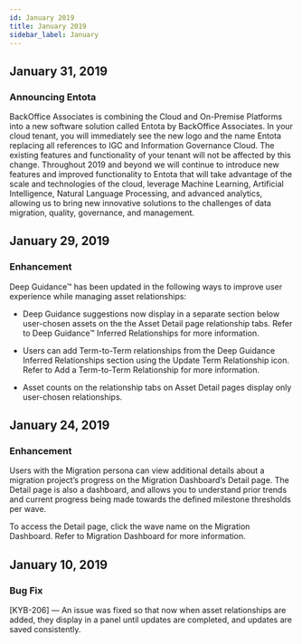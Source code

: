 ```yaml
---
id: January 2019
title: January 2019
sidebar_label: January
---
```

## January 31, 2019
### Announcing Entota
BackOffice Associates is combining the Cloud and On-Premise Platforms into a new software solution called Entota by BackOffice Associates. In your cloud tenant, you will immediately see the new logo and the name Entota replacing all references to IGC and Information Governance Cloud. The existing features and functionality of your tenant will not be affected by this change. Throughout 2019 and beyond we will continue to introduce new features and improved functionality to Entota that will take advantage of the scale and technologies of the cloud, leverage Machine Learning, Artificial Intelligence, Natural Language Processing, and advanced analytics, allowing us to bring new innovative solutions to the challenges of data migration, quality, governance, and management.

## January 29, 2019
### Enhancement
Deep Guidance™ has been updated in the following ways to improve user experience while managing asset relationships:

* Deep Guidance suggestions now display in a separate section below user-chosen assets on the the Asset Detail page relationship tabs. Refer to Deep Guidance™ Inferred Relationships for more information.

* Users can add Term-to-Term relationships from the Deep Guidance Inferred Relationships section using the Update Term Relationship icon. Refer to Add a Term-to-Term Relationship for more information.

* Asset counts on the relationship tabs on Asset Detail pages display only user-chosen relationships.

## January 24, 2019
### Enhancement
Users with the Migration persona can view additional details about a migration project’s progress on the Migration Dashboard’s Detail page. The Detail page is also a dashboard, and allows you to understand prior trends and current progress being made towards the defined milestone thresholds per wave.

To access the Detail page, click the wave name on the Migration Dashboard. Refer to Migration Dashboard for more information.

## January 10, 2019
### Bug Fix
[KYB-206] — An issue was fixed so that now when asset relationships are added, they display in a panel until updates are completed, and updates are saved consistently.